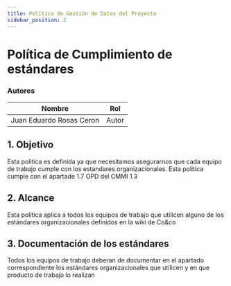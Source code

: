 ```yaml
---
title: Política de Gestión de Datos del Proyecto
sidebar_position: 2
---
```


# **Política de Cumplimiento de estándares**

### Autores

| Nombre                   | Rol   |
| ------------------------ | ----- |
| Juan Eduardo Rosas Ceron | Autor |


## **1. Objetivo**

Esta politica es definida ya que necesitamos asegurarnos que cada equipo de trabajo cumple con los estandares organizacionales. Esta politica cumple con el apartade 1.7 OPD del CMMI 1.3

## **2. Alcance**

Esta política aplica a todos los equipos de trabajo que utilicen alguno de los estándares organizacionales definidos en la wiki de Co&co

## **3. Documentación de los estándares**

Todos los equipos de trabajo deberan de documentar en el apartado correspondiente los estándares organizacionales que utilicen y en que producto de trabajo lo realizan